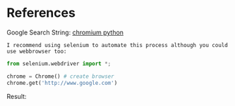 # References

Google Search String: [chromium python](https://www.google.com/search?q=chromium+python&rlz=1C1YTUH_enIE1084IE1084&oq=chromium+python&gs_lcrp=EgZjaHJvbWUyCQgAEEUYORiABDIHCAEQABiABDIHCAIQABiABDIICAMQABgWGB4yCAgEEAAYFhgeMggIBRAAGBYYHjIICAYQABgWGB4yCAgHEAAYFhgeMggICBAAGBYYHjIKCAkQABgKGBYYHtIBCDQyNDZqMGo3qAIAsAIA&sourceid=chrome&ie=UTF-8)

```text
I recommend using selenium to automate this process although you could use webbrowser too:
```

```python
from selenium.webdriver import *;

chrome = Chrome() # create browser
chrome.get('http://www.google.com')
```

Result: [](https://stackoverflow.com/questions/30123632/using-python-to-start-a-browser-chromium-and-change-the-url)
